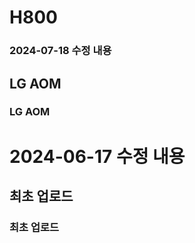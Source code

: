 # H800


### 2024-07-18 수정 내용

## LG AOM
### LG AOM ###


# 2024-06-17 수정 내용

## 최초 업로드

### 최초 업로드
